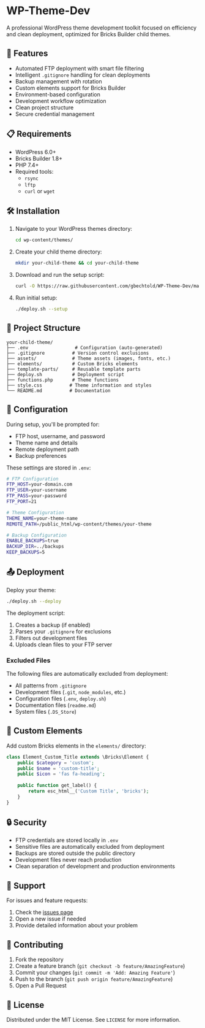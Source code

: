 # WP-Theme-Dev

A professional WordPress theme development toolkit focused on efficiency and clean deployment, optimized for Bricks Builder child themes.

## 🚀 Features

- Automated FTP deployment with smart file filtering
- Intelligent `.gitignore` handling for clean deployments
- Backup management with rotation
- Custom elements support for Bricks Builder
- Environment-based configuration
- Development workflow optimization
- Clean project structure
- Secure credential management

## 📋 Requirements

- WordPress 6.0+
- Bricks Builder 1.8+
- PHP 7.4+
- Required tools:
  - `rsync`
  - `lftp`
  - `curl` or `wget`

## 🛠️ Installation

1. Navigate to your WordPress themes directory:
   ```bash
   cd wp-content/themes/
   ```

2. Create your child theme directory:
   ```bash
   mkdir your-child-theme && cd your-child-theme
   ```

3. Download and run the setup script:
   ```bash
   curl -O https://raw.githubusercontent.com/gbechtold/WP-Theme-Dev/main/deploy.sh && chmod +x deploy.sh
   ```

4. Run initial setup:
   ```bash
   ./deploy.sh --setup
   ```

## 📁 Project Structure

```
your-child-theme/
├── .env                 # Configuration (auto-generated)
├── .gitignore          # Version control exclusions
├── assets/             # Theme assets (images, fonts, etc.)
├── elements/           # Custom Bricks elements
├── template-parts/     # Reusable template parts
├── deploy.sh           # Deployment script
├── functions.php       # Theme functions
├── style.css          # Theme information and styles
└── README.md          # Documentation
```

## 🔧 Configuration

During setup, you'll be prompted for:
- FTP host, username, and password
- Theme name and details
- Remote deployment path
- Backup preferences

These settings are stored in `.env`:
```bash
# FTP Configuration
FTP_HOST=your-domain.com
FTP_USER=your-username
FTP_PASS=your-password
FTP_PORT=21

# Theme Configuration
THEME_NAME=your-theme-name
REMOTE_PATH=/public_html/wp-content/themes/your-theme

# Backup Configuration
ENABLE_BACKUPS=true
BACKUP_DIR=../backups
KEEP_BACKUPS=5
```

## 📤 Deployment

Deploy your theme:
```bash
./deploy.sh --deploy
```

The deployment script:
1. Creates a backup (if enabled)
2. Parses your `.gitignore` for exclusions
3. Filters out development files
4. Uploads clean files to your FTP server

### Excluded Files
The following files are automatically excluded from deployment:
- All patterns from `.gitignore`
- Development files (`.git`, `node_modules`, etc.)
- Configuration files (`.env`, `deploy.sh`)
- Documentation files (`readme.md`)
- System files (`.DS_Store`)

## 🧩 Custom Elements

Add custom Bricks elements in the `elements/` directory:

```php
class Element_Custom_Title extends \Bricks\Element {
    public $category = 'custom';
    public $name = 'custom-title';
    public $icon = 'fas fa-heading';
    
    public function get_label() {
        return esc_html__('Custom Title', 'bricks');
    }
}
```

## 🔒 Security

- FTP credentials are stored locally in `.env`
- Sensitive files are automatically excluded from deployment
- Backups are stored outside the public directory
- Development files never reach production
- Clean separation of development and production environments

## 🛟 Support

For issues and feature requests:
1. Check the [issues page](https://github.com/gbechtold/WP-Theme-Dev/issues)
2. Open a new issue if needed
3. Provide detailed information about your problem

## 🤝 Contributing

1. Fork the repository
2. Create a feature branch (`git checkout -b feature/AmazingFeature`)
3. Commit your changes (`git commit -m 'Add: Amazing Feature'`)
4. Push to the branch (`git push origin feature/AmazingFeature`)
5. Open a Pull Request

## 📝 License

Distributed under the MIT License. See `LICENSE` for more information.
